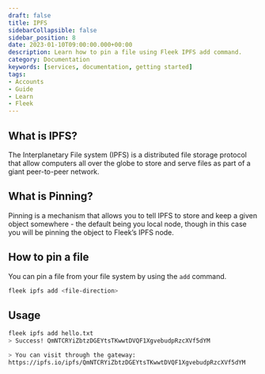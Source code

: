 ```yaml
---
draft: false
title: IPFS 
sidebarCollapsible: false
sidebar_position: 8
date: 2023-01-10T09:00:00.000+00:00
description: Learn how to pin a file using Fleek IPFS add command.
category: Documentation
keywords: [services, documentation, getting started]
tags:
- Accounts
- Guide
- Learn
- Fleek
---
```


## What is IPFS?

The Interplanetary File system (IPFS) is a distributed file storage protocol that allow computers all over the globe to store and serve files as part of a giant peer-to-peer network.

## What is Pinning?

Pinning is a mechanism that allows you to tell IPFS to store and keep a given object somewhere - the default being you local node, though in this case you will be pinning the object to Fleek’s IPFS node.

## How to pin a file

You can pin a file from your file system by using the `add` command.

```bash copy
fleek ipfs add <file-direction>
```
## Usage

```bash
fleek ipfs add hello.txt
> Success! QmNTCRYiZbtzDGEYtsTKwwtDVQF1XgvebudpRzcXVf5dYM

> You can visit through the gateway:
https://ipfs.io/ipfs/QmNTCRYiZbtzDGEYtsTKwwtDVQF1XgvebudpRzcXVf5dYM

